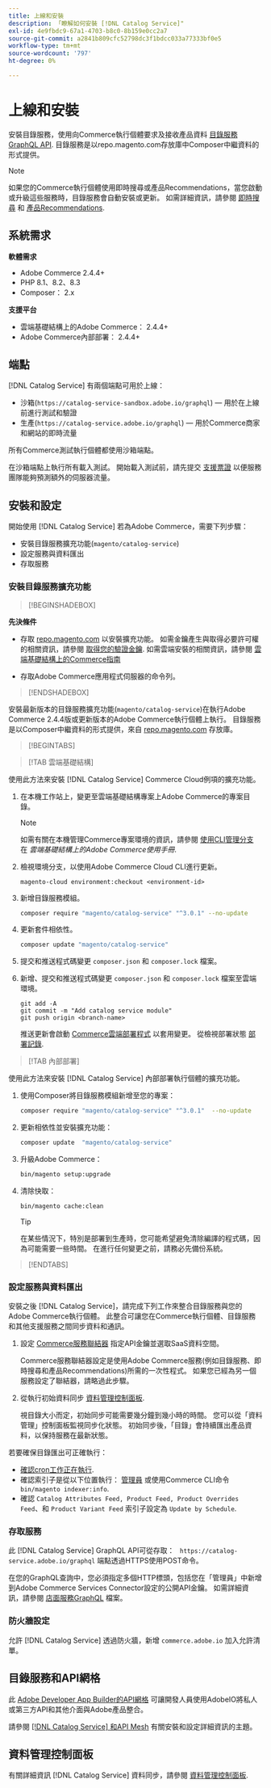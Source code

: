 ```yaml
---
title: 上線和安裝
description: 「瞭解如何安裝 [!DNL Catalog Service]"
exl-id: 4e9fbdc9-67a1-4703-b8c0-8b159e0cc2a7
source-git-commit: a2841b809cfc52798dc3f1bdcc033a77333bf0e5
workflow-type: tm+mt
source-wordcount: '797'
ht-degree: 0%

---
```


# 上線和安裝

安裝目錄服務，使用向Commerce執行個體要求及接收產品資料 [目錄服務GraphQL API](https://developer.adobe.com/commerce/services/graphql/catalog-service/). 目錄服務是以repo.magento.com存放庫中Composer中繼資料的形式提供。

>[!NOTE]
>
>如果您的Commerce執行個體使用即時搜尋或產品Recommendations，當您啟動或升級這些服務時，目錄服務會自動安裝或更新。 如需詳細資訊，請參閱 [即時搜尋](https://experienceleague.adobe.com/en/docs/commerce-merchant-services/live-search/install) 和 [產品Recommendations](https://experienceleague.adobe.com/en/docs/commerce-merchant-services/product-recommendations/getting-started/install-configure).



## 系統需求

**軟體需求**

- Adobe Commerce 2.4.4+
- PHP 8.1、8.2、8.3
- Composer： 2.x

**支援平台**

- 雲端基礎結構上的Adobe Commerce： 2.4.4+
- Adobe Commerce內部部署： 2.4.4+

## 端點

[!DNL Catalog Service] 有兩個端點可用於上線：

- 沙箱(`https://catalog-service-sandbox.adobe.io/graphql`) — 用於在上線前進行測試和驗證
- 生產(`https://catalog-service.adobe.io/graphql`) — 用於Commerce商家和網站的即時流量

所有Commerce測試執行個體都使用沙箱端點。

在沙箱端點上執行所有載入測試。 開始載入測試前，請先提交 [支援票證](https://experienceleague.adobe.com/docs/commerce-knowledge-base/kb/help-center-guide/magento-help-center-user-guide.html#submit-ticket) 以便服務團隊能夠預測額外的伺服器流量。

## 安裝和設定

開始使用 [!DNL Catalog Service] 若為Adobe Commerce，需要下列步驟：

- 安裝目錄服務擴充功能(`magento/catalog-service`)
- 設定服務與資料匯出
- 存取服務

### 安裝目錄服務擴充功能

>[!BEGINSHADEBOX]

**先決條件**

- 存取 [repo.magento.com](https://repo.magento.com) 以安裝擴充功能。 如需金鑰產生與取得必要許可權的相關資訊，請參閱 [取得您的驗證金鑰](https://experienceleague.adobe.com/en/docs/commerce-operations/installation-guide/prerequisites/authentication-keys). 如需雲端安裝的相關資訊，請參閱 [雲端基礎結構上的Commerce指南](https://experienceleague.adobe.com/en/docs/commerce-cloud-service/user-guide/develop/authentication-keys)

- 存取Adobe Commerce應用程式伺服器的命令列。

>[!ENDSHADEBOX]

安裝最新版本的目錄服務擴充功能(`magento/catalog-service`)在執行Adobe Commerce 2.4.4版或更新版本的Adobe Commerce執行個體上執行。 目錄服務是以Composer中繼資料的形式提供，來自 [repo.magento.com](https://repo.magento.com) 存放庫。

>[!BEGINTABS]

>[!TAB 雲端基礎結構]

使用此方法來安裝 [!DNL Catalog Service] Commerce Cloud例項的擴充功能。

1. 在本機工作站上，變更至雲端基礎結構專案上Adobe Commerce的專案目錄。

   >[!NOTE]
   >
   >如需有關在本機管理Commerce專案環境的資訊，請參閱 [使用CLI管理分支](https://experienceleague.adobe.com/en/docs/commerce-cloud-service/user-guide/develop/cli-branches) 在 _雲端基礎結構上的Adobe Commerce使用手冊_.

1. 檢視環境分支，以使用Adobe Commerce Cloud CLI進行更新。

   ```shell
   magento-cloud environment:checkout <environment-id>
   ```

1. 新增目錄服務模組。

   ```bash
   composer require "magento/catalog-service" "^3.0.1" --no-update
   ```

1. 更新套件相依性。

   ```bash
   composer update "magento/catalog-service"
   ```

1. 提交和推送程式碼變更 `composer.json` 和 `composer.lock` 檔案。

1. 新增、提交和推送程式碼變更 `composer.json` 和 `composer.lock` 檔案至雲端環境。

   ```shell
   git add -A
   git commit -m "Add catalog service module"
   git push origin <branch-name>
   ```

   推送更新會啟動 [Commerce雲端部署程式](https://experienceleague.adobe.com/en/docs/commerce-cloud-service/user-guide/develop/deploy/process) 以套用變更。 從檢視部署狀態 [部署記錄](https://experienceleague.adobe.com/en/docs/commerce-cloud-service/user-guide/develop/test/log-locations#deploy-log).

>[!TAB 內部部署]

使用此方法來安裝 [!DNL Catalog Service] 內部部署執行個體的擴充功能。

1. 使用Composer將目錄服務模組新增至您的專案：

   ```bash
   composer require "magento/catalog-service" "^3.0.1"  --no-update
   ```

1. 更新相依性並安裝擴充功能：

   ```bash
   composer update  "magento/catalog-service"
   ```

1. 升級Adobe Commerce：

   ```bash
   bin/magento setup:upgrade
   ```

1. 清除快取：

   ```bash
   bin/magento cache:clean
   ```

   >[!TIP]
   >
   >在某些情況下，特別是部署到生產時，您可能希望避免清除編譯的程式碼，因為可能需要一些時間。 在進行任何變更之前，請務必先備份系統。

>[!ENDTABS]

### 設定服務與資料匯出

安裝之後 [!DNL Catalog Service]，請完成下列工作來整合目錄服務與您的Adobe Commerce執行個體。 此整合可讓您在Commerce執行個體、目錄服務和其他支援服務之間同步資料和通訊。

1. 設定 [Commerce服務聯結器](https://experienceleague.adobe.com/en/docs/commerce-merchant-services/user-guides/integration-services/saas) 指定API金鑰並選取SaaS資料空間。

   Commerce服務聯結器設定是使用Adobe Commerce服務(例如目錄服務、即時搜尋和產品Recommendations)所需的一次性程式。 如果您已經為另一個服務設定了聯結器，請略過此步驟。

1. 從執行初始資料同步 [資料管理控制面板](https://experienceleague.adobe.com/en/docs/commerce-admin/systems/data-transfer/data-dashboard).

   視目錄大小而定，初始同步可能需要幾分鐘到幾小時的時間。 您可以從「資料管理」控制面板監視同步化狀態。 初始同步後，「目錄」會持續匯出產品資料，以保持服務在最新狀態。

若要確保目錄匯出可正確執行：

- [確認cron工作正在執行](https://experienceleague.adobe.com/en/docs/commerce-knowledge-base/kb/troubleshooting/miscellaneous/cron-readiness-check-issues).
- 確認索引子是從以下位置執行： [管理員](https://experienceleague.adobe.com/en/docs/commerce-admin/systems/tools/index-management) 或使用Commerce CLI命令 `bin/magento indexer:info`.
- 確認 `Catalog Attributes Feed, Product Feed, Product Overrides Feed`、和 `Product Variant Feed` 索引子設定為 `Update by Schedule`.

### 存取服務

此 [!DNL Catalog Service] GraphQL API可從存取： ` https://catalog-service.adobe.io/graphql` 端點透過HTTPS使用POST命令。

在您的GraphQL查詢中，您必須指定多個HTTP標頭，包括您在「管理員」中新增到Adobe Commerce Services Connector設定的公開API金鑰。 如需詳細資訊，請參閱 [店面服務GraphQL](https://developer.adobe.com/commerce/services/graphql/) 檔案。

### 防火牆設定

允許 [!DNL Catalog Service] 透過防火牆，新增 `commerce.adobe.io` 加入允許清單。

## 目錄服務和API網格

此 [Adobe Developer App Builder的API網格](https://developer.adobe.com/graphql-mesh-gateway/gateway/overview/) 可讓開發人員使用AdobeIO將私人或第三方API和其他介面與Adobe產品整合。

請參閱 [[!DNL Catalog Service] 和API Mesh](mesh.md) 有關安裝和設定詳細資訊的主題。

## 資料管理控制面板

有關詳細資訊 [!DNL Catalog Service] 資料同步，請參閱 [資料管理控制面板](https://experienceleague.adobe.com/en/docs/commerce-admin/systems/data-transfer/data-dashboard).
